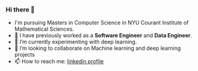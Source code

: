 ### Hi there 👋

- I'm pursuing Masters in Computer Science in NYU Courant Institute of Mathematical Sciences.
- 🔭 I have previously worked as a **Software Engineer** and **Data Engineer**.
- 🌱 I’m currently experimenting with deep learning.
- 👯 I’m looking to collaborate on Machine learning and deep learning projects
- 📫 How to reach me: [linkedin profile](https://www.linkedin.com/in/srushti-pawar-783b91166)     
